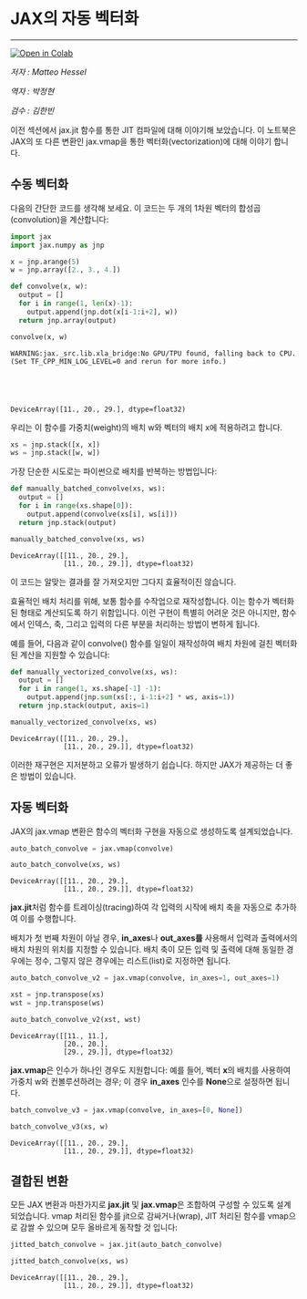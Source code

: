 # JAX의 자동 벡터화
---
<a href="https://colab.research.google.com/github/google/jax/blob/main/docs/jax-101/03-vectorization.ipynb" target="_parent"><img src="https://colab.research.google.com/assets/colab-badge.svg" alt="Open in Colab"/></a>

*저자 : Matteo Hessel*

*역자 : 박정현*

*검수 : 김한빈*

이전 섹션에서 jax.jit 함수를 통한 JIT 컴파일에 대해 이야기해 보았습니다.
이 노트북은 JAX의 또 다른 변환인 jax.vmap을 통한 벡터화(vectorization)에 대해 이야기 합니다.

## 수동 벡터화

다음의 간단한 코드를 생각해 보세요. 이 코드는 두 개의 1차원 벡터의 합성곱(convolution)을 계산합니다:


```python
import jax
import jax.numpy as jnp

x = jnp.arange(5)
w = jnp.array([2., 3., 4.])

def convolve(x, w):
  output = []
  for i in range(1, len(x)-1):
    output.append(jnp.dot(x[i-1:i+2], w))
  return jnp.array(output)

convolve(x, w)
```

    WARNING:jax._src.lib.xla_bridge:No GPU/TPU found, falling back to CPU. (Set TF_CPP_MIN_LOG_LEVEL=0 and rerun for more info.)





    DeviceArray([11., 20., 29.], dtype=float32)



우리는 이 함수를 가중치(weight)의 배치 w와 벡터의 배치 x에 적용하려고 합니다.


```python
xs = jnp.stack([x, x])
ws = jnp.stack([w, w])
```

가장 단순한 시도로는 파이썬으로 배치를 반복하는 방법입니다:


```python
def manually_batched_convolve(xs, ws):
  output = []
  for i in range(xs.shape[0]):
    output.append(convolve(xs[i], ws[i]))
  return jnp.stack(output)

manually_batched_convolve(xs, ws)
```




    DeviceArray([[11., 20., 29.],
                 [11., 20., 29.]], dtype=float32)



이 코드는 알맞는 결과를 잘 가져오지만 그다지 효율적이진 않습니다.

효율적인 배치 처리를 위해, 보통 함수를 수작업으로 재작성합니다. 이는 함수가 벡터화된 형태로 계산되도록 하기 위함입니다. 이런 구현이 특별히 어려운 것은 아니지만, 함수에서 인덱스, 축, 그리고 입력의 다른 부분을 처리하는 방법이 변하게 됩니다.

예를 들어, 다음과 같이 convolve() 함수를 일일이 재작성하여 배치 차원에 걸친 벡터화된 계산을 지원할 수 있습니다:


```python
def manually_vectorized_convolve(xs, ws):
  output = []
  for i in range(1, xs.shape[-1] -1):
    output.append(jnp.sum(xs[:, i-1:i+2] * ws, axis=1))
  return jnp.stack(output, axis=1)

manually_vectorized_convolve(xs, ws)
```




    DeviceArray([[11., 20., 29.],
                 [11., 20., 29.]], dtype=float32)




이러한 재구현은 지저분하고 오류가 발생하기 쉽습니다. 하지만 JAX가 제공하는 더 좋은 방법이 있습니다.

## 자동 벡터화

JAX의 jax.vmap 변환은 함수의 벡터화 구현을 자동으로 생성하도록 설계되었습니다.


```python
auto_batch_convolve = jax.vmap(convolve)

auto_batch_convolve(xs, ws)
```




    DeviceArray([[11., 20., 29.],
                 [11., 20., 29.]], dtype=float32)



**jax.jit**처럼 함수를 트레이싱(tracing)하여 각 입력의 시작에 배치 축을 자동으로 추가하여 이를 수행합니다.

배치가 첫 번째 차원이 아닐 경우, **in_axes**나 **out_axes를** 사용해서 입력과 출력에서의 배치 차원의 위치를 지정할 수 있습니다. 배치 축이 모든 입력 및 출력에 대해 동일한 경우에는 정수, 그렇지 않은 경우에는 리스트(list)로 지정하면 됩니다.


```python
auto_batch_convolve_v2 = jax.vmap(convolve, in_axes=1, out_axes=1)

xst = jnp.transpose(xs)
wst = jnp.transpose(ws)

auto_batch_convolve_v2(xst, wst)
```




    DeviceArray([[11., 11.],
                 [20., 20.],
                 [29., 29.]], dtype=float32)



**jax.vmap**은 인수가 하나인 경우도 지원합니다: 예를 들어, 벡터 **x**의 배치를 사용하여 가중치 w와 컨볼루션하려는 경우; 이 경우 **in_axes** 인수를 **None**으로 설정하면 됩니다.


```python
batch_convolve_v3 = jax.vmap(convolve, in_axes=[0, None])

batch_convolve_v3(xs, w)
```




    DeviceArray([[11., 20., 29.],
                 [11., 20., 29.]], dtype=float32)



## 결합된 변환


모든 JAX 변환과 마찬가지로 **jax.jit** 및 **jax.vmap**은 조합하여 구성할 수 있도록 설계되었습니다. vmap 처리된 함수를 jit으로 감싸거나(wrap), JIT 처리된 함수를 vmap으로 감쌀 수 있으며 모두 올바르게 동작할 것 입니다:


```python
jitted_batch_convolve = jax.jit(auto_batch_convolve)

jitted_batch_convolve(xs, ws)
```




    DeviceArray([[11., 20., 29.],
                 [11., 20., 29.]], dtype=float32)


